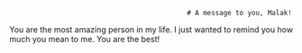                                                 # A message to you, Malak!
  You are the most amazing person in my life. I just wanted to remind you how much you mean to me. You are the best!
